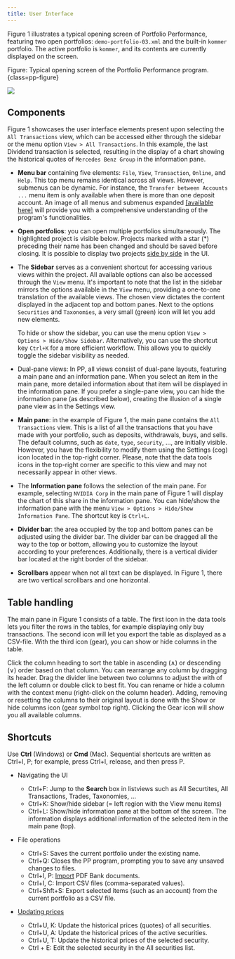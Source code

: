 ```yaml
---
title: User Interface
---
```

Figure 1 illustrates a typical opening screen of Portfolio Performance, featuring two open portfolios: `demo-portfolio-03.xml` and the built-in `kommer` portfolio. The active portfolio is `kommer`, and its contents are currently displayed on the screen.

Figure: Typical opening screen of the Portfolio Performance program. {class=pp-figure}

![](images/components-UI.svg)

## Components

Figure 1 showcases the user interface elements present upon selecting the `All Transactions` view, which can be accessed either through the sidebar or the menu option `View > All Transactions`. In this example, the last Dividend transaction is selected, resulting in the display of a chart showing the historical quotes of `Mercedes Benz Group` in the information pane.

- **Menu bar** containing five elements: `File`, `View`, `Transaction`, `Online`, and `Help`. This top menu remains identical across all views. However, submenus can be dynamic. For instance, the `Transfer between Accounts ...` menu item is only available when there is more than one deposit account. An image of all menus and submenus expanded [[available here]](menu.md) will provide you with a comprehensive understanding of the program's functionalities.
- **Open portfolios**: you can open multiple portfolios simultaneously. The highlighted project is visible below. Projects marked with a star (*) preceding their name has been changed and should be saved before closing. It is possible to display two projects [side by side](../how-to/copy-securities.md) in the UI.
-  The **Sidebar** serves as a convenient shortcut for accessing various views within the project. All available options can also be accessed through the `View` menu. It's important to note that the list in the sidebar mirrors the options available in the `View` menu, providing a one-to-one translation of the available views. The chosen view dictates the content displayed in the adjacent top and bottom panes. Next to the options `Securities` and `Taxonomies`, a very small (green) icon will let you add new elements.

    To hide or show the sidebar, you can use the menu option `View > Options > Hide/Show Sidebar`. Alternatively, you can use the shortcut key `Ctrl+K` for a more efficient workflow. This allows you to quickly toggle the sidebar visibility as needed.

- Dual-pane views: In PP, all views consist of dual-pane layouts, featuring a main pane and an information pane. When you select an item in the main pane, more detailed information about that item will be displayed in the information pane. If you prefer a single-pane view, you can hide the information pane (as described below), creating the illusion of a single pane view as in the Settings view. 
- **Main pane**: in the example of Figure 1, the main pane contains the `All Transactions` view. This is a list of all the transactions that you have made with your portfolio, such as deposits, withdrawals, buys, and sells. The default columns, such as `date`, `type`, `security`, ..., are initially visible. However, you have the flexibility to modify them using the Settings (cog) icon located in the top-right corner. Please, note that the data tools icons in the top-right corner are specific to this view and may not necessarily appear in other views.
- The **Information pane** follows the selection of the main pane. For example, selecting `NVIDIA Corp` in the main pane of Figure 1 will display the chart of this share in the information pane. You can hide/show the information pane with the menu `View > Options > Hide/Show Information Pane`. The shortcut key is `Ctrl+L`.
- **Divider bar**: the area occupied by the top and bottom panes can be adjusted using the divider bar. The divider bar can be dragged all the way to the top or bottom, allowing you to customize the layout according to your preferences. Additionally, there is a vertical divider bar located at the right border of the sidebar.
- **Scrollbars** appear when not all text can be displayed. In Figure 1, there are two vertical scrollbars and one horizontal.

## Table handling

The main pane in Figure 1 consists of a table. The first icon in the data tools lets you filter the rows in the tables, for example displaying only buy transactions. The second icon will let you export the table as displayed as a CSV-file. With the third icon (gear), you can show or hide columns in the table. 

Click the column heading to sort the table in ascending (&and;) or descending (&or;) order based on that column. You can rearrange any column by dragging its header. Drag the divider line between two columns to adjust the with of the left column or double click to best fit. You can rename or hide a column with the context menu (right-click on the column header). Adding, removing or resetting the columns to their original layout is done with the Show or hide columns icon (gear symbol top right). Clicking the Gear icon will show you all available columns.

## Shortcuts

Use **Ctrl** (Windows) or **Cmd** (Mac). Sequential shortcuts are written as Ctrl+I, P; for example, press Ctrl+I, release, and then press P.

- Navigating the UI
    - Ctrl+F: Jump to the **Search** box in listviews such as All Securtites, All Transactions, Trades, Taxonomies, ...
    - Ctrl+K: Show/hide sidebar (= left region with the View menu items) 
    - Ctrl+L: Show/hide information pane at the bottom of the screen. The information displays additional information of the selected item in the main pane (top).

- File operations
    - Ctrl+S: Saves the current portfolio under the existing name.
    - Ctrl+Q: Closes the PP program, prompting you to save any unsaved changes to files.
    - Ctrl+I, P: [Import](../reference/file/import/pdf-import.md) PDF Bank documents.
    - Ctrl+I, C: Import CSV files (comma-separated values).
    - Ctrl+Shft+S: Export selected items (such as an account) from the current portfolio as a CSV file.

- [Updating prices](../reference/online.md#update-quotes)
    - Ctrl+U, K: Update the historical prices (quotes) of all securities.
    - Ctrl+U, A: Update the historical prices of the active securities.
    - Ctrl+U, T: Update the historical prices of the selected security.
    - Ctrl + E: Edit the selected security in the All securities list.
